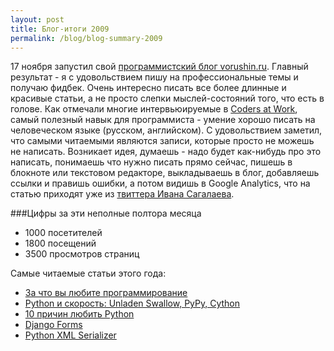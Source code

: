 ```yaml
---
layout: post
title: Блог-итоги 2009
permalink: /blog/blog-summary-2009
---
```

17 ноября запустил свой [программистский блог vorushin.ru](http://vorushin.ru/). Главный результат - я с удовольствием пишу на профессиональные темы и получаю фидбек. Очень интересно писать все более длинные и красивые статьи, а не просто слепки мыслей-состояний того, что есть в голове. Как отмечали многие интервьюируемые в [Coders at Work](http://vorushin.ru/blog/14-coders-at-work/), самый полезный навык для программиста - умение хорошо писать на человеческом языке (русском, английском). С удовольствием заметил, что самыми читаемыми являются записи, которые просто не можешь не написать. Возникает идея, думаешь - надо будет как-нибудь про это написать, понимаешь что нужно писать прямо сейчас, пишешь в блокноте или текстовом редакторе, выкладываешь в блог, добавляешь ссылки и правишь ошибки, а потом видишь в Google Analytics, что на статью приходят уже из [твиттера Ивана Сагалаева](http://www.twitter.com/isagalaev).

###Цифры за эти неполные полтора месяца
* 1000 посетителей
* 1800 посещений
* 3500 просмотров страниц

Самые читаемые статьи этого года: 

* [За что вы любите программирование](http://vorushin.ru/blog/20-what-do-you-like-programming-for/)
* [Python и скорость: Unladen Swallow, PyPy, Cython](http://vorushin.ru/blog/9-python-i-skorost-unladen-swallow-pypy-cython/)
* [10 причин любить Python](http://vorushin.ru/blog/19-10-reasons-to-love-python/)
* [Django Forms](http://vorushin.ru/blog/12-django-forms/)
* [Python XML Serializer](http://vorushin.ru/blog/11-python-xml-serializer/)